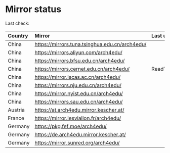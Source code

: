 <script src="./time.js"></script>
# Mirror status
Last check: <script type="text/javascript">localize(1747106122.974843);</script>

|Country|Mirror|Last update|
|:------|:-----|:----------|
|China|https://mirrors.tuna.tsinghua.edu.cn/arch4edu/|<script type="text/javascript">localize(1747077497);</script>|
|China|https://mirrors.aliyun.com/arch4edu/|<script type="text/javascript">localize(1747077497);</script>|
|China|https://mirrors.bfsu.edu.cn/arch4edu/|<script type="text/javascript">localize(1747077497);</script>|
|China|https://mirrors.cernet.edu.cn/arch4edu/|ReadTimeout|
|China|https://mirror.iscas.ac.cn/arch4edu/|<script type="text/javascript">localize(1747077233);</script>|
|China|https://mirrors.nju.edu.cn/arch4edu/|<script type="text/javascript">localize(1747033079);</script>|
|China|https://mirror.nyist.edu.cn/arch4edu/|<script type="text/javascript">localize(1747033079);</script>|
|China|https://mirrors.sau.edu.cn/arch4edu/|<script type="text/javascript">localize(1731653531);</script>|
|Austria|https://at.arch4edu.mirror.kescher.at/|<script type="text/javascript">localize(1747077497);</script>|
|France|https://mirror.lesviallon.fr/arch4edu/|<script type="text/javascript">localize(1747077497);</script>|
|Germany|https://pkg.fef.moe/arch4edu/|<script type="text/javascript">localize(1747077497);</script>|
|Germany|https://de.arch4edu.mirror.kescher.at/|<script type="text/javascript">localize(1747077497);</script>|
|Germany|https://mirror.sunred.org/arch4edu/|<script type="text/javascript">localize(1747077497);</script>|

<script src="./tablefilter/tablefilter.js"></script>
<script src="./table.js"></script>
